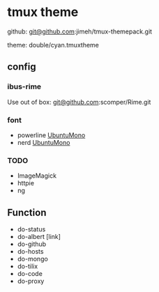 # tmux theme

github: git@github.com:jimeh/tmux-themepack.git

theme: double/cyan.tmuxtheme

## config

### ibus-rime

Use out of box: git@github.com:scomper/Rime.git

### font

- powerline [UbuntuMono](https://github.com/powerline/fonts/blob/master/UbuntuMono/README.rst)
- nerd [UbuntuMono](ttps://github.com/ryanoasis/nerd-fonts/blob/master/patched-fonts/UbuntuMono/readme.md)

### TODO

- ImageMagick
- httpie
- ng


## Function

- do-status
- do-albert [link]
- do-github
- do-hosts
- do-mongo
- do-tilix
- do-code
- do-proxy
